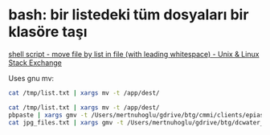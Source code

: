 
# bash: bir listedeki tüm dosyaları bir klasöre taşı

[shell script - move file by list in file (with leading whitespace) - Unix & Linux Stack Exchange](https://unix.stackexchange.com/questions/115734/move-file-by-list-in-file-with-leading-whitespace)

Uses gnu mv:

```bash
cat /tmp/list.txt | xargs mv -t /app/dest/
```

```bash
cat /tmp/list.txt | xargs mv -t /app/dest/
pbpaste | xargs gmv -t /Users/mertnuhoglu/gdrive/btg/cmmi/clients/epias/img/
cat jpg_files.txt | xargs gmv -t /Users/mertnuhoglu/gdrive/btg/dcwater_mert/valve/img/
```

